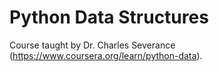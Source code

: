 # Python Data Structures

Course taught by Dr. Charles Severance (https://www.coursera.org/learn/python-data).
